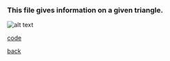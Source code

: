 ### This file gives information on a given triangle.

![alt text](https://littlerichey.github.io/HSProgrammingPortfolio/Year2code/images/Triangle.png)

[code](https://github.com/littlerichey/HSProgrammingPortfolio/new/master/Year2code/Triangle)

[back](https://littlerichey.github.io/HSProgrammingPortfolio/Year2code)
